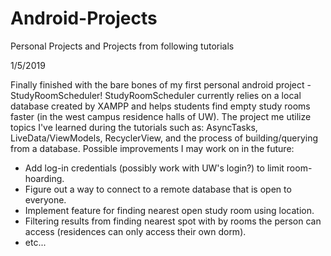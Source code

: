 # Android-Projects
Personal Projects and Projects from following tutorials

1/5/2019

Finally finished with the bare bones of my first personal android project - StudyRoomScheduler!
StudyRoomScheduler currently relies on a local database created by XAMPP and helps students find empty study rooms faster (in the west campus residence halls of UW).
The project me utilize topics I've learned during the tutorials such as: AsyncTasks, LiveData/ViewModels, RecyclerView, and the process of building/querying from a database.
Possible improvements I may work on in the future:
 - Add log-in credentials (possibly work with UW's login?) to limit room-hoarding.
 - Figure out a way to connect to a remote database that is open to everyone.
 - Implement feature for finding nearest open study room using location.
 - Filtering results from finding nearest spot with by rooms the person can access (residences can only access their own dorm).
 - etc...
